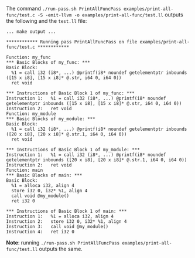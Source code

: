 The command `./run-pass.sh PrintAllFuncPass examples/print-all-func/test.c -S -emit-llvm -o examples/print-all-func/test.ll` outputs the following and the `test.ll` file:

```
... make output ...

************ Running pass PrintAllFuncPass on file examples/print-all-func/test.c ************

Function: my_func
*** Basic Blocks of my_func: *** 
Basic Block: 
  %1 = call i32 (i8*, ...) @printf(i8* noundef getelementptr inbounds ([15 x i8], [15 x i8]* @.str, i64 0, i64 0))
  ret void

*** Instructions of Basic Block 1 of my_func: *** 
Instruction 1:   %1 = call i32 (i8*, ...) @printf(i8* noundef getelementptr inbounds ([15 x i8], [15 x i8]* @.str, i64 0, i64 0))
Instruction 2:   ret void
Function: my_module
*** Basic Blocks of my_module: *** 
Basic Block: 
  %1 = call i32 (i8*, ...) @printf(i8* noundef getelementptr inbounds ([20 x i8], [20 x i8]* @.str.1, i64 0, i64 0))
  ret void

*** Instructions of Basic Block 1 of my_module: *** 
Instruction 1:   %1 = call i32 (i8*, ...) @printf(i8* noundef getelementptr inbounds ([20 x i8], [20 x i8]* @.str.1, i64 0, i64 0))
Instruction 2:   ret void
Function: main
*** Basic Blocks of main: *** 
Basic Block: 
  %1 = alloca i32, align 4
  store i32 0, i32* %1, align 4
  call void @my_module()
  ret i32 0

*** Instructions of Basic Block 1 of main: *** 
Instruction 1:   %1 = alloca i32, align 4
Instruction 2:   store i32 0, i32* %1, align 4
Instruction 3:   call void @my_module()
Instruction 4:   ret i32 0

```

**Note**: running `./run-pass.sh PrintAllFuncPass examples/print-all-func/test.ll` outputs the same.